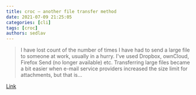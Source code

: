 ```yaml
---
title: croc – another file transfer method 
date: 2021-07-09 21:25:05
categories: [cli]
tags: [croc]
authors: sedlav
---
```


> I have lost count of the number of times I have had to send a large file to someone at work, usually in a hurry. I've used Dropbox, ownCloud, Firefox Send (no longer available) etc. Transferring large files became a bit easier when e-mail service providers increased the size limit for attachments, but that is…

[Link](https://fitzcarraldoblog.wordpress.com/2021/06/17/croc-another-file-transfer-method/)
